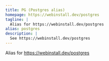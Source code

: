 ```yaml
---
title: PG (Postgres alias)
homepage: https://webinstall.dev/postgres
tagline: |
  Alias for https://webinstall.dev/postgres
alias: postgres
description: |
  See https://webinstall.dev/postgres
---
```


Alias for https://webinstall.dev/postgres

